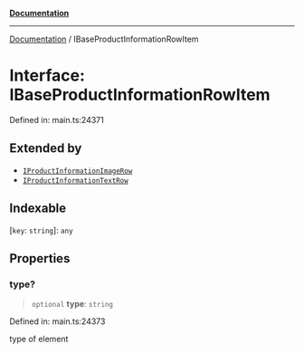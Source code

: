 [**Documentation**](../README.md)

***

[Documentation](../README.md) / IBaseProductInformationRowItem

# Interface: IBaseProductInformationRowItem

Defined in: main.ts:24371

## Extended by

- [`IProductInformationImageRow`](IProductInformationImageRow.md)
- [`IProductInformationTextRow`](IProductInformationTextRow.md)

## Indexable

\[`key`: `string`\]: `any`

## Properties

### type?

> `optional` **type**: `string`

Defined in: main.ts:24373

type of element
